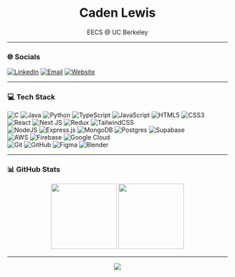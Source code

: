<h1 align="center">Caden Lewis</h1>
<p align="center">EECS @ UC Berkeley</p>

---

### 🌐 Socials

[![LinkedIn](https://img.shields.io/badge/LinkedIn-0A66C2?style=for-the-badge&logo=linkedin&logoColor=white)](https://linkedin.com/in/caden-lewis)
[![Email](https://img.shields.io/badge/Email-FFD700?style=for-the-badge&logo=gmail&logoColor=black)](mailto:cadenlewis@berkeley.edu)
[![Website](https://img.shields.io/badge/Website-000000?style=for-the-badge&logo=githubpages&logoColor=white)](https://cadelew.github.io/personal-website/)


---

### 💻 Tech Stack

![C](https://img.shields.io/badge/c-000000?style=for-the-badge&logo=c&logoColor=white) ![Java](https://img.shields.io/badge/java-000000?style=for-the-badge&logo=openjdk&logoColor=gold) ![Python](https://img.shields.io/badge/python-000000?style=for-the-badge&logo=python&logoColor=FFD43B) ![TypeScript](https://img.shields.io/badge/typescript-000000?style=for-the-badge&logo=typescript&logoColor=3178C6) ![JavaScript](https://img.shields.io/badge/javascript-000000?style=for-the-badge&logo=javascript&logoColor=F7DF1E) ![HTML5](https://img.shields.io/badge/html5-000000?style=for-the-badge&logo=html5&logoColor=E34F26) ![CSS3](https://img.shields.io/badge/css3-000000?style=for-the-badge&logo=css3&logoColor=1572B6)  
![React](https://img.shields.io/badge/react-000000?style=for-the-badge&logo=react&logoColor=61DAFB) ![Next JS](https://img.shields.io/badge/Next.js-000000?style=for-the-badge&logo=next.js&logoColor=white) ![Redux](https://img.shields.io/badge/redux-000000?style=for-the-badge&logo=redux&logoColor=764ABC) ![TailwindCSS](https://img.shields.io/badge/tailwindcss-000000?style=for-the-badge&logo=tailwind-css&logoColor=38B2AC)  
![NodeJS](https://img.shields.io/badge/node.js-000000?style=for-the-badge&logo=node.js&logoColor=68A063) ![Express.js](https://img.shields.io/badge/express.js-000000?style=for-the-badge&logo=express&logoColor=white) ![MongoDB](https://img.shields.io/badge/MongoDB-000000?style=for-the-badge&logo=mongodb&logoColor=4EA94B) ![Postgres](https://img.shields.io/badge/postgres-000000?style=for-the-badge&logo=postgresql&logoColor=4169E1) ![Supabase](https://img.shields.io/badge/Supabase-000000?style=for-the-badge&logo=supabase&logoColor=3ECF8E)  
![AWS](https://img.shields.io/badge/AWS-000000?style=for-the-badge&logo=amazon-aws&logoColor=FF9900) ![Firebase](https://img.shields.io/badge/firebase-000000?style=for-the-badge&logo=firebase&logoColor=FFCA28) ![Google Cloud](https://img.shields.io/badge/GoogleCloud-000000?style=for-the-badge&logo=google-cloud&logoColor=4285F4)  
![Git](https://img.shields.io/badge/git-000000?style=for-the-badge&logo=git&logoColor=F05033) ![GitHub](https://img.shields.io/badge/github-000000?style=for-the-badge&logo=github&logoColor=white) ![Figma](https://img.shields.io/badge/figma-000000?style=for-the-badge&logo=figma&logoColor=F24E1E) ![Blender](https://img.shields.io/badge/blender-000000?style=for-the-badge&logo=blender&logoColor=F5792A)

---

### 📊 GitHub Stats

<p align="center">
<img src="https://github-readme-stats.vercel.app/api?username=cadelew&theme=great-gatsby&hide_border=false&hide_rank=true" height="150"/>
<img src="https://nirzak-streak-stats.vercel.app/?user=cadelew&theme=great-gatsby&hide_border=false" height="150"/>
</p>

---

<p align="center">
  <img src="https://visitcount.itsvg.in/api?id=cadelew&icon=0&color=2" />
</p>
